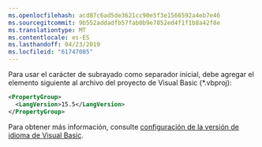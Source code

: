 ```yaml
---
ms.openlocfilehash: acd87c6ad5de3621cc90e5f3e1566592a4eb7e46
ms.sourcegitcommit: 9b552addadfb57fab0b9e7852ed4f1f1b8a42f8e
ms.translationtype: MT
ms.contentlocale: es-ES
ms.lasthandoff: 04/23/2019
ms.locfileid: "61747085"
---
```


Para usar el carácter de subrayado como separador inicial, debe agregar el elemento siguiente al archivo del proyecto de Visual Basic (\*.vbproj):

```xml
<PropertyGroup>
  <LangVersion>15.5</LangVersion>
</PropertyGroup>
```

Para obtener más información, consulte [configuración de la versión de idioma de Visual Basic](../docs/visual-basic/language-reference/configure-language-version.md).
